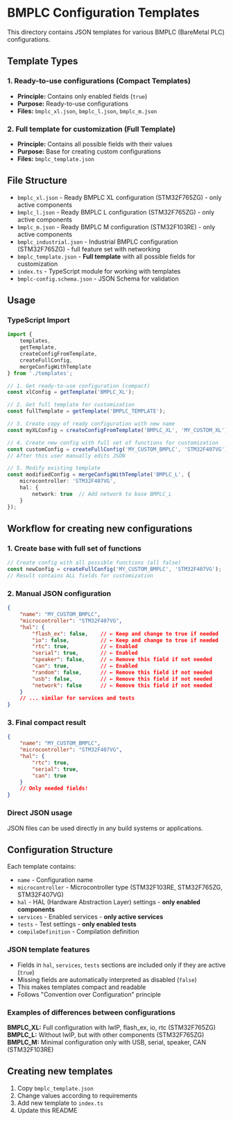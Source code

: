 # BMPLC Configuration Templates

This directory contains JSON templates for various BMPLC (BareMetal PLC) configurations.

## Template Types

### 1. Ready-to-use configurations (Compact Templates)
- **Principle:** Contains only enabled fields (`true`)
- **Purpose:** Ready-to-use configurations
- **Files:** `bmplc_xl.json`, `bmplc_l.json`, `bmplc_m.json`

### 2. Full template for customization (Full Template)
- **Principle:** Contains all possible fields with their values
- **Purpose:** Base for creating custom configurations
- **Files:** `bmplc_template.json`

## File Structure

- `bmplc_xl.json` - Ready BMPLC XL configuration (STM32F765ZG) - only active components
- `bmplc_l.json` - Ready BMPLC L configuration (STM32F765ZG) - only active components  
- `bmplc_m.json` - Ready BMPLC M configuration (STM32F103RE) - only active components
- `bmplc_industrial.json` - Industrial BMPLC configuration (STM32F765ZG) - full feature set with networking
- `bmplc_template.json` - **Full template** with all possible fields for customization
- `index.ts` - TypeScript module for working with templates
- `bmplc-config.schema.json` - JSON Schema for validation

## Usage

### TypeScript Import

```typescript
import { 
    templates, 
    getTemplate, 
    createConfigFromTemplate, 
    createFullConfig,
    mergeConfigWithTemplate 
} from './templates';

// 1. Get ready-to-use configuration (compact)
const xlConfig = getTemplate('BMPLC_XL'); 

// 2. Get full template for customization
const fullTemplate = getTemplate('BMPLC_TEMPLATE'); 

// 3. Create copy of ready configuration with new name
const myXLConfig = createConfigFromTemplate('BMPLC_XL', 'MY_CUSTOM_XL');

// 4. Create new config with full set of functions for customization
const customConfig = createFullConfig('MY_CUSTOM_BMPLC', 'STM32F407VG');
// After this user manually edits JSON

// 5. Modify existing template
const modifiedConfig = mergeConfigWithTemplate('BMPLC_L', {
    microcontroller: 'STM32F407VG',
    hal: {
        network: true  // Add network to base BMPLC_L
    }
});
```

## Workflow for creating new configurations

### 1. Create base with full set of functions
```typescript
// Create config with all possible functions (all false)
const newConfig = createFullConfig('MY_CUSTOM_BMPLC', 'STM32F407VG');
// Result contains ALL fields for customization
```

### 2. Manual JSON configuration
```json
{
    "name": "MY_CUSTOM_BMPLC",
    "microcontroller": "STM32F407VG",
    "hal": {
        "flash_ex": false,    // ← Keep and change to true if needed
        "io": false,          // ← Keep and change to true if needed  
        "rtc": true,          // ← Enabled
        "serial": true,       // ← Enabled
        "speaker": false,     // ← Remove this field if not needed
        "can": true,          // ← Enabled
        "random": false,      // ← Remove this field if not needed
        "usb": false,         // ← Remove this field if not needed
        "network": false      // ← Remove this field if not needed
    }
    // ... similar for services and tests
}
```

### 3. Final compact result
```json
{
    "name": "MY_CUSTOM_BMPLC", 
    "microcontroller": "STM32F407VG",
    "hal": {
        "rtc": true,
        "serial": true,
        "can": true
    }
    // Only needed fields!
}
```

### Direct JSON usage

JSON files can be used directly in any build systems or applications.

## Configuration Structure

Each template contains:

- `name` - Configuration name
- `microcontroller` - Microcontroller type (STM32F103RE, STM32F765ZG, STM32F407VG)
- `hal` - HAL (Hardware Abstraction Layer) settings - **only enabled components**
- `services` - Enabled services - **only active services**
- `tests` - Test settings - **only enabled tests**
- `compileDefinition` - Compilation definition

### JSON template features

- Fields in `hal`, `services`, `tests` sections are included only if they are active (`true`)
- Missing fields are automatically interpreted as disabled (`false`)
- This makes templates compact and readable
- Follows "Convention over Configuration" principle

### Examples of differences between configurations

**BMPLC_XL:** Full configuration with lwIP, flash_ex, io, rtc (STM32F765ZG)
**BMPLC_L:** Without lwIP, but with other components (STM32F765ZG)  
**BMPLC_M:** Minimal configuration only with USB, serial, speaker, CAN (STM32F103RE)

## Creating new templates

1. Copy `bmplc_template.json`
2. Change values according to requirements
3. Add new template to `index.ts`
4. Update this README
